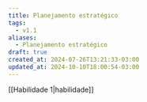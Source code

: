 ```yaml
---
title: Planejamento estratégico
tags:
  - v1.1
aliases:
  - Planejamento estratégico
draft: true
created_at: 2024-07-26T13:21:33-03:00
updated_at: 2024-10-10T18:00:54-03:00
---
```


[[Habilidade 1|habilidade]]
